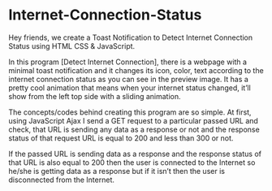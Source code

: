 # Internet-Connection-Status
Hey friends,
we create a Toast Notification to Detect Internet Connection Status using HTML CSS & JavaScript.

In this program [Detect Internet Connection], 
there is a webpage with a minimal toast notification 
and it changes its icon, color, text according to the internet connection status as you can see in the preview image.
 It has a pretty cool animation that means when your internet status changed,
 it’ll show from the left top side with a sliding animation.

The concepts/codes behind creating this program are so simple.
 At first, using JavaScript Ajax I send a GET request to a particular passed URL and check,
 that URL is sending any data as a response or not and the response status of that request URL is equal to 200 and less than 300 or not.
 
If the passed URL is sending data as a response and the response status of that
 URL is also equal to 200 then the user is connected to the Internet so he/she is getting data as a response
 but if it isn’t then the user is disconnected from the Internet.
